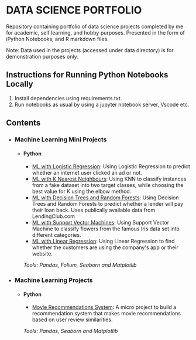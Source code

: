 # DATA SCIENCE PORTFOLIO

Repository containing portfolio of data science projects completed by me for academic, self learning, and hobby purposes. Presented in the form of iPython Notebooks, and R markdown files.

Note: Data used in the projects (accessed under data directory) is for demonstration purposes only.

## Instructions for Running Python Notebooks Locally

1.  Install dependencies using requirements.txt.
2.  Run notebooks as usual by using a jupyter notebook server, Vscode etc.

## Contents
- ### Machine Learning Mini Projects
  + #### Python
    + [ML with Logistic Regression](https://github.com/Karan-raj-dev/Devasena_Portfolio/blob/main/Machine%20Learning%20Mini%20Projects/Machine%20Learning%20with%20Logistic%20Regression.ipynb): Using Logistic Regression to predict whether an internet user clicked an ad or not.
    + [ML with K Nearest Neighbours](https://github.com/Karan-raj-dev/Devasena_Portfolio/blob/main/Machine%20Learning%20Mini%20Projects/Machine%20Learning%20with%20K%20Nearest%20Neighbours.ipynb): Using KNN to classify instances from a fake dataset into two target classes, while choosing the best value for K using the elbow method.
    + [ML with Decision Trees and Random Forests](https://github.com/Karan-raj-dev/Devasena_Portfolio/blob/main/Machine%20Learning%20Mini%20Projects/Machine%20Learning%20with%20Decision%20Trees%20and%20Random%20Forests.ipynb): Using Decision Trees and Random Forests to predict whether a lender will pay their loan back. Uses publically available data from LendingClub.com
    + [ML with Support Vector Machines](https://github.com/Karan-raj-dev/Devasena_Portfolio/blob/main/Machine%20Learning%20Mini%20Projects/Machine%20Learning%20with%20Support%20Vector%20Machines.ipynb): Using Support Vector Machine to classify flowers from the famous Iris data set into different categories.
    + [ML with Linear Regression](https://github.com/Karan-raj-dev/Devasena_Portfolio/blob/main/Machine%20Learning%20Mini%20Projects/Machine%20Learning%20with%20Linear%20Regression.ipynb): Using Linear Regression to find whether the customers are using the company's app or their website.
    
    
    _Tools: Pandas, Folium, Seaborn and Matplotlib_
- ### Machine Learning Projects
  + #### Python
    + [Movie Recommendations System](https://github.com/Karan-raj-dev/Devasena_Portfolio/blob/main/Machine%20Learning%20Projects/Movie%20Recommendation%20System.ipynb): A micro project to build a recommendation system that makes movie recommendations based on user review similarities.


    _Tools: Pandas, Seaborn and Matplotlib_


